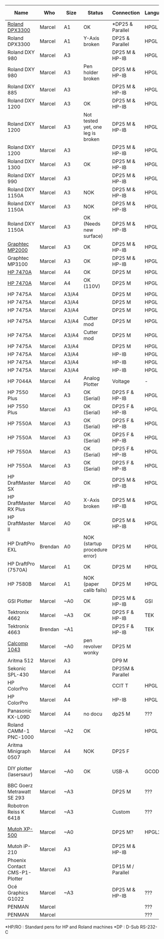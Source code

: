 | Name                            | Who     | Size  | Status                            | Connection        | Language | Pen connection       | Pen count |
|---------------------------------|---------|-------|-----------------------------------|-------------------|----------|----------------------|-----------|
| [Roland DPX3300](dpx3300.md)    | Marcel  | A1    | OK                                | *DP25 & Parallel  | HPGL     | *HP/RO               | 8         |
| Roland DPX3300                  | Marcel  | A1    | Y-Axis <br>broken                 | DP25 & Parallel   | HPGL     | HP/RO                | 8         |
| Roland DXY 980                  | Marcel  | A3    |                                   | DP25 M & HP-IB    | HPGL     | HP/RO                | 8         |
| Roland DXY 980                  | Marcel  | A3    | Pen holder broken                 | DP25 M & HP-IB    | HPGL     | HP/RO                | 8         |
| Roland DXY 885                  | Marcel  | A3    |                                   | DP25 M & HP-IB    | HPGL     | HP/RO                | 8         |
| Roland DXY 1200                 | Marcel  | A3    | OK                                | DP25 M & HP-IB    | HPGL     | HP/RO                | 8         |
| Roland DXY 1200                 | Marcel  | A3    | Not tested yet, one leg is broken | DP25 M & HP-IB    | HPGL     | HP/RO                | 8         |
| Roland DXY 1200                 | Marcel  | A3    |                                   | DP25 M & HP-IB    | HPGL     | HP/RO                | 8         |
| Roland DXY 1300                 | Marcel  | A3    | OK                                | DP25 M & HP-IB    | HPGL     | HP/RO                | 8         |
| Roland DXY 990                  | Marcel  | A3    |                                   | DP25 M & HP-IB    | HPGL     | HP/RO                | 8         |
| Roland DXY 1150A                | Marcel  | A3    | NOK                               | DP25 M & HP-IB    | HPGL     | HP/RO                | 8         |
| Roland DXY 1150A                | Marcel  | A3    | NOK                               | DP25 M & HP-IB    | HPGL     | HP/RO                | 8         |
| Roland DXY 1150A                | Marcel  | A3    | OK (Needs new surface)            | DP25 M & HP-IB    | HPGL     | HP/RO                | 8         |
| [Graphtec MP2000](graphtech.md) | Marcel  | A3    | OK                                | DP25 M & HP-IB    | HPGL     | Graphtec Pens        | 8         |
| Graphtec MP3100                 | Marcel  | A3    | OK                                | DP25 M & HP-IB    | HPGL     | Graphtec Pens        | 8         |
| [HP 7470A](hp7470a.md)          | Marcel  | A4    | OK                                | DP25 M            | HPGL     |                      | 2         |
| [HP 7470A](hp7470a.md)          | Marcel  | A4    | OK (110V)                         | DP25 M            | HPGL     |                      | 2         |
| HP 7475A                        | Marcel  | A3/A4 |                                   | DP25 M            | HPGL     | HP/RO                | 6         |
| HP 7475A                        | Marcel  | A3/A4 |                                   | DP25 M            | HPGL     | HP/RO                | 6         |
| HP 7475A                        | Marcel  | A3/A4 |                                   | DP25 M            | HPGL     | HP/RO                | 6         |
| HP 7475A                        | Marcel  | A3/A4 | Cutter mod                        | DP25 M            | HPGL     | HP/RO                | 6         |
| HP 7475A                        | Marcel  | A3/A4 | Cutter mod                        | DP25 M            | HPGL     | HP/RO                | 6         |
| HP 7475A                        | Marcel  | A3/A4 |                                   | DP25 M            | HPGL     | HP/RO                | 6         |
| HP 7475A                        | Marcel  | A3/A4 |                                   | HP-IB             | HPGL     | HP/RO                | 6         |
| HP 7475A                        | Marcel  | A3/A4 |                                   | HP-IB             | HPGL     | HP/RO                | 6         |
| HP 7475A                        | Marcel  | A3/A4 |                                   | HP-IB             | HPGL     | HP/RO                | 6         |
| HP 7044A                        | Marcel  | A4    | Analog Plotter                    | Voltage           | -        | Unique pen           | 1         |
| HP 7550 Plus                    | Marcel  | A3    | OK (Serial)                       | DP25 F & HP-IB    | HPGL     | HP/RO                | 8         |
| HP 7550 Plus                    | Marcel  | A3    | OK (Serial)                       | DP25 F & HP-IB    | HPGL     | HP/RO                | 8         |
| HP 7550A                        | Marcel  | A3    | OK (Serial)                       | DP25 F & HP-IB    | HPGL     | HP/RO                | 8         |
| HP 7550A                        | Marcel  | A3    | OK (Serial)                       | DP25 F & HP-IB    | HPGL     | HP/RO                | 8         |
| HP 7550A                        | Marcel  | A3    | OK (Serial)                       | DP25 F & HP-IB    | HPGL     | HP/RO                | 8         |
| HP 7550A                        | Marcel  | A3    | OK (Serial)                       | DP25 F & HP-IB    | HPGL     | HP/RO                | 8         |
| HP DraftMaster SX               | Marcel  | A0    | OK                                | DP25 M & HP-IB    | HPGL     |                      | 8         |
| HP DraftMaster RX Plus          | Marcel  | A0    | X-Axis <br>broken                 | DP25 M & HP-IB    | HPGL     |                      | 8         |
| HP DraftMaster II               | Marcel  | A0    | OK                                | DP25 M & HP-IB    | HPGL     |                      | 8         |
| HP DraftPro EXL                 | Brendan | A0    | NOK (startup procedure error)     | DP25 M            | HPGL     | HP/RO                | 8         |
| HP DraftPro (7570A)             | Marcel  | A1    | OK                                | DP25 M            | HPGL     | HP/RO                | 8         |
| HP 7580B                        | Marcel  | A1    | NOK (paper calib fails)           | DP25 M            | HPGL     | HP/RO                | 8         |
| GSI Plotter                     | Marcel  | ~A0   | OK                                | DP25 M & HP-IB    | GSI      | GSI Adapter          | 1         |
| Tektronix 4662                  | Marcel  | ~A3   | OK                                | DP25 F & HP-IB    | TEK      | Rotring Isograph     | 1         |
| Tektronix 4663                  | Brendan | ~A1   |                                   | DP25 F & HP-IB    | TEK      | Rotring Isograph     | 2         |
| [Calcomp 1043](calcomp1043.md)  | Marcel  | ~A0   | pen revolver wonky                | DP25 M            |          | Calcomp pens         | 8         |
| Aritma 512                      | Marcel  | A3    |                                   | DP9 M             |          | HP/RO                | 8         |
| Sekonic SPL-430                 | Marcel  | A4    |                                   | DP25M & Parallel  |          |                      |           |
| HP ColorPro                     | Marcel  | A4    |                                   | CCIT T            | HPGL     |                      | 6         |
| HP ColorPro                     | Marcel  | A4    |                                   | HP-IB             | HPGL     |                      | 6         |
| Panasonic KX-L09D               | Marcel  | A4    | no docu                           | dp25 M            | ???      |                      |           |
| Roland CAMM-1 PNC-1000          | Marcel  | ~A2   | OK                                |                   | HPGL     | HP/RO                | 1         |
| Aritma Minigraph 0507           | Marcel  | A4    | NOK                               | DP25 F            |          |                      | 1         |
| DIY plotter (lasersaur)         | Marcel  | ~A0   | OK                                | USB-A             | GCODE    | max diameter 23mm    | 1         |
| BBC Goerz Metrawatt SE 293      | Marcel  | ~A3   |                                   | DP25 M            | ???      |                      | 8         |
| Robotron Reiss K 6418           | Marcel  | ~A3   |                                   | Custom            | ???      |                      | 1         |
| [Mutoh XP-500](mutoh_xp500.md)  | Marcel  | ~A0   |                                   | DP25 M?           | HPGL2    | HP/RO + Mutoh Pencil | 8         |
| Mutoh iP-210                    | Marcel  | A3    |                                   | DP25 M & HP-IB    |          | Mutoh Pens           | 8         |
| Phoenix Contact CMS-P1-Plotter  | Marcel  | A3    |                                   | DP15 M / Parallel |          |                      | 4         |
| Océ Graphics G1022              | Marcel  | ~A3   |                                   | DP25 M & HP-IB    | ???      | HP/RO                | 6         |
| PENMAN                          | Marcel  |       |                                   |                   | ???      | HP/RO                | 3         |
| PENMAN                          | Marcel  |       |                                   |                   | ???      | HP/RO                | 3         |

*HP/RO  : Standard pens for HP and Roland machines
*DP     : D-Sub RS-232-C